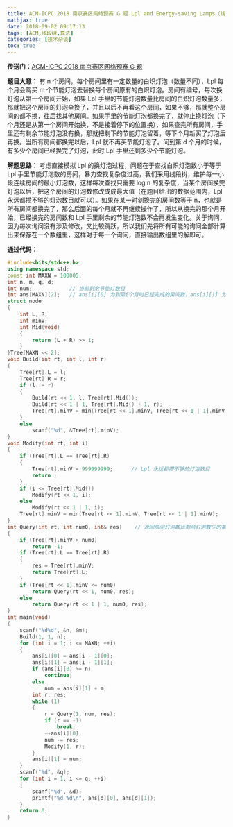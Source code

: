 ```yaml
---
title: ACM-ICPC 2018 南京赛区网络预赛 G 题 Lpl and Energy-saving Lamps（线段树）
mathjax: true
date: 2018-09-02 09:17:13
tags: [ACM,线段树,算法]
categories: [技术杂谈]
toc: true
---
```



**传送门：**[ACM-ICPC 2018 南京赛区网络预赛 G 题](https://nanti.jisuanke.com/t/30996)

**题目大意：**
有 n 个房间，每个房间里有一定数量的白炽灯泡（数量不同），Lpl 每个月会购买 m 个节能灯泡去替换每个房间原有的白炽灯泡。房间有编号，每次换灯泡从第一个房间开始，如果 Lpl 手里的节能灯泡数量比房间的白炽灯泡数量多，那就把这个房间的灯泡全换了，并且以后不再看这个房间，如果不够，那就整个房间的都不换，往后找其他房间。如果手里的节能灯泡都换完了，就停止换灯泡（下个月还是从第一个房间开始换，不是接着停下的位置换），如果查完所有房间，手里还有剩余节能灯泡没有换，那就把剩下的节能灯泡留着，等下个月新买了灯泡后再换。当所有房间都换完以后，Lpl 就不再买节能灯泡了。问到第 d 个月的时候，有多少个房间已经换完了灯泡，此时 Lpl 手里还剩多少个节能灯泡。

<!--more-->

**解题思路：**
考虑直接模拟 Lpl 的换灯泡过程，问题在于查找白炽灯泡数小于等于 Lpl 手里节能灯泡数的房间，暴力查找复杂度过高，我们采用线段树，维护每一小段连续房间的最小灯泡数，这样每次查找只需要 log n 的复杂度，当某个房间换完灯泡以后，把这个房间的灯泡数修改成成最大值（在题目给出的数据范围内，Lpl 永远都攒不够的灯泡数目就可以）。如果在某一时刻换完的房间数等于 n，也就是所有房间都换完了，那么后面的每个月就不再继续操作了，所以从换完的那个月开始，已经换完的房间数和 Lpl 手里剩余的节能灯泡数不会再发生变化。关于询问，因为每次询问没有涉及修改，又比较跳跃，所以我们先将所有可能的询问全部计算出来保存在一个数组里，这样对于每一个询问，直接输出数组里的解即可。

**通过代码：**
```cpp
#include<bits/stdc++.h>
using namespace std;
const int MAXN = 100005;
int n, m, q, d;
int num;            // 当前剩余节能灯数目
int ans[MAXN][2];   // ans[i][0] 为到第i个月时已经完成的房间数，ans[i][1] 为到第i个月时剩余的灯泡数
struct node
{
    int L, R;
    int minV;
    int Mid(void)
    {
        return (L + R) >> 1;
    }
}Tree[MAXN << 2];
void Build(int rt, int l, int r)
{
    Tree[rt].L = l;
    Tree[rt].R = r;
    if (l != r)
    {
        Build(rt << 1, l, Tree[rt].Mid());
        Build(rt << 1 | 1, Tree[rt].Mid() + 1, r);
        Tree[rt].minV = min(Tree[rt << 1].minV, Tree[rt << 1 | 1].minV);
    }
    else
        scanf("%d", &Tree[rt].minV);
}
void Modify(int rt, int i)
{
    if (Tree[rt].L == Tree[rt].R)
    {
        Tree[rt].minV = 999999999;	    // Lpl 永远都攒不够的灯泡数目
        return ;
    }
    if (i <= Tree[rt].Mid())
        Modify(rt << 1, i);
    else
        Modify(rt << 1 | 1, i);
    Tree[rt].minV = min(Tree[rt << 1].minV, Tree[rt << 1 | 1].minV);
}
int Query(int rt, int num0, int& res)    // 返回房间灯泡数比剩余灯泡数少的第一个房间，如果没有返回-1, 参数3为这个房间当前的灯泡数
{
    if (Tree[rt].minV > num0)
        return -1;
    if (Tree[rt].L == Tree[rt].R)
    {
        res = Tree[rt].minV;
        return Tree[rt].L;
    }
    if (Tree[rt << 1].minV <= num0)
        return Query(rt << 1, num0, res);
    else
        return Query(rt << 1 | 1, num0, res);
}
int main(void)
{
    scanf("%d%d", &n, &m);
    Build(1, 1, n);
    for (int i = 1; i <= MAXN; ++i)
    {
        ans[i][0] = ans[i - 1][0];
        ans[i][1] = ans[i - 1][1];
        if (ans[i][0] >= n)
            continue;
        else
            num = ans[i][1] + m;
        int r, res;
        while (1)
        {
            r = Query(1, num, res);
            if (r == -1)
                break;
            ++ans[i][0];
            num -= res;
            Modify(1, r);
        }
        ans[i][1] = num;
    }
    scanf("%d", &q);
    for (int i = 1; i <= q; ++i)
    {
        scanf("%d", &d);
        printf("%d %d\n", ans[d][0], ans[d][1]);
    }
    return 0;
}
```